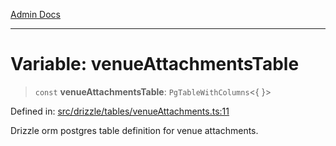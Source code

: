 [Admin Docs](/)

***

# Variable: venueAttachmentsTable

> `const` **venueAttachmentsTable**: `PgTableWithColumns`\<\{ \}\>

Defined in: [src/drizzle/tables/venueAttachments.ts:11](https://github.com/gautam-divyanshu/talawa-api/blob/7e7d786bbd7356b22a3ba5029601eed88ff27201/src/drizzle/tables/venueAttachments.ts#L11)

Drizzle orm postgres table definition for venue attachments.
